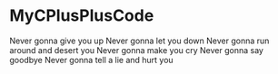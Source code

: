 # MyCPlusPlusCode
Never gonna give you up Never gonna let you down Never gonna run around and desert you Never gonna make you cry Never gonna say goodbye Never gonna tell a lie and hurt you
